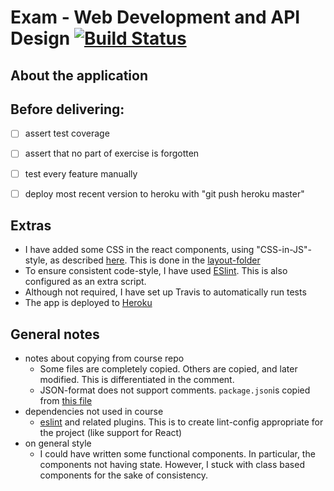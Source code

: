# Exam - Web Development and API Design [![Build Status](https://travis-ci.com/olaven/exam-PG6300.svg?token=zTzVh5wrqM89cpyf9qVd&branch=master)](https://travis-ci.com/olaven/exam-PG6300)

## About the application

## Before delivering: 
- [ ] assert test coverage 
- [ ] assert that no part of exercise is forgotten
- [ ] test every feature manually 
- [ ] deploy most recent version to heroku with "git push heroku master" 


## Extras 
* I have added some CSS in the react components, using "CSS-in-JS"-style, as described [here](https://reactjs.org/docs/dom-elements.html#style). This is done in the [layout-folder](./src/frontend/layout/)
* To ensure consistent code-style, I have used [ESlint](https://eslint.org). This is also configured as an extra script.
* Although not required, I have set up Travis to automatically run tests
* The app is deployed to [Heroku](https://exam-pg6300.herokuapp.com)

## General notes
* notes about copying from course repo 
  * Some files are completely copied. Others are copied, and later modified. This is differentiated in the comment. 
  * JSON-format does not support comments. `package.json`is copied from [this file](https://github.com/arcuri82/web_development_and_api_design/blob/master/exercise-solutions/quiz-game/part-10/package.json)
* dependencies not used in course
  * [eslint](https://yarnpkg.com/en/package/eslint) and related plugins. This is to create lint-config appropriate for the project (like support for React)
* on general style 
  * I could have written some functional components. In particular, the components not having state. However, I stuck with class based components for the sake of consistency. 

